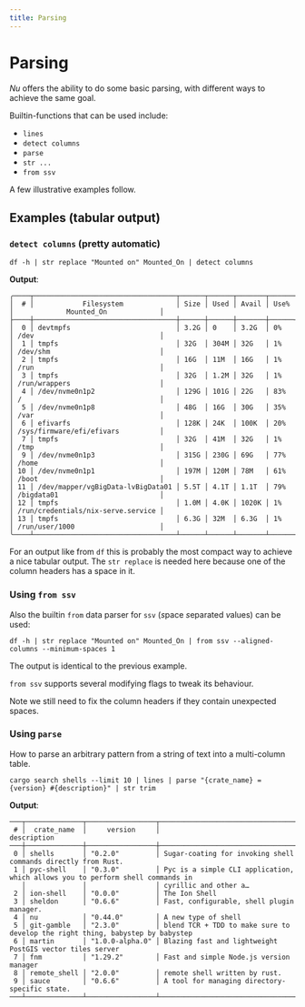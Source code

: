 ```yaml
---
title: Parsing
---
```


# Parsing

*Nu* offers the ability to do some basic parsing, with different ways to achieve the same goal.

Builtin-functions that can be used include:

- `lines`
- `detect columns`
- `parse`
- `str ...`
- `from ssv`

A few illustrative examples follow.

## Examples (tabular output)

### `detect columns` (pretty automatic)

```nu
df -h | str replace "Mounted on" Mounted_On | detect columns
```

**Output**:

```
╭────┬───────────────────────────────────┬──────┬──────┬───────┬──────┬────────────────────────────────────╮
│  # │            Filesystem             │ Size │ Used │ Avail │ Use% │             Mounted_On             │
├────┼───────────────────────────────────┼──────┼──────┼───────┼──────┼────────────────────────────────────┤
│  0 │ devtmpfs                          │ 3.2G │ 0    │ 3.2G  │ 0%   │ /dev                               │
│  1 │ tmpfs                             │ 32G  │ 304M │ 32G   │ 1%   │ /dev/shm                           │
│  2 │ tmpfs                             │ 16G  │ 11M  │ 16G   │ 1%   │ /run                               │
│  3 │ tmpfs                             │ 32G  │ 1.2M │ 32G   │ 1%   │ /run/wrappers                      │
│  4 │ /dev/nvme0n1p2                    │ 129G │ 101G │ 22G   │ 83%  │ /                                  │
│  5 │ /dev/nvme0n1p8                    │ 48G  │ 16G  │ 30G   │ 35%  │ /var                               │
│  6 │ efivarfs                          │ 128K │ 24K  │ 100K  │ 20%  │ /sys/firmware/efi/efivars          │
│  7 │ tmpfs                             │ 32G  │ 41M  │ 32G   │ 1%   │ /tmp                               │
│  9 │ /dev/nvme0n1p3                    │ 315G │ 230G │ 69G   │ 77%  │ /home                              │
│ 10 │ /dev/nvme0n1p1                    │ 197M │ 120M │ 78M   │ 61%  │ /boot                              │
│ 11 │ /dev/mapper/vgBigData-lvBigData01 │ 5.5T │ 4.1T │ 1.1T  │ 79%  │ /bigdata01                         │
│ 12 │ tmpfs                             │ 1.0M │ 4.0K │ 1020K │ 1%   │ /run/credentials/nix-serve.service │
│ 13 │ tmpfs                             │ 6.3G │ 32M  │ 6.3G  │ 1%   │ /run/user/1000                     │
╰────┴───────────────────────────────────┴──────┴──────┴───────┴──────┴────────────────────────────────────╯
```

For an output like from `df` this is probably the most compact way to achieve a nice tabular output.
The `str replace` is needed here because one of the column headers has a space in it.

### Using `from ssv`

Also the builtin `from` data parser for `ssv` (*s*pace *s*eparated *v*alues) can be used:

```nu
df -h | str replace "Mounted on" Mounted_On | from ssv --aligned-columns --minimum-spaces 1
```

The output is identical to the previous example.

`from ssv` supports several modifying flags to tweak its behaviour.

Note we still need to fix the column headers if they contain unexpected spaces.

### Using `parse`

How to parse an arbitrary pattern from a string of text into a multi-column table.

```nu
cargo search shells --limit 10 | lines | parse "{crate_name} = {version} #{description}" | str trim
```

**Output**:

```
───┬──────────────┬─────────────────┬────────────────────────────────────────────────────────────────────────────────
 # │  crate_name  │     version     │                                  description
───┼──────────────┼─────────────────┼────────────────────────────────────────────────────────────────────────────────
 0 │ shells       │ "0.2.0"         │ Sugar-coating for invoking shell commands directly from Rust.
 1 │ pyc-shell    │ "0.3.0"         │ Pyc is a simple CLI application, which allows you to perform shell commands in
   │              │                 │ cyrillic and other a…
 2 │ ion-shell    │ "0.0.0"         │ The Ion Shell
 3 │ sheldon      │ "0.6.6"         │ Fast, configurable, shell plugin manager.
 4 │ nu           │ "0.44.0"        │ A new type of shell
 5 │ git-gamble   │ "2.3.0"         │ blend TCR + TDD to make sure to develop the right thing, babystep by babystep
 6 │ martin       │ "1.0.0-alpha.0" │ Blazing fast and lightweight PostGIS vector tiles server
 7 │ fnm          │ "1.29.2"        │ Fast and simple Node.js version manager
 8 │ remote_shell │ "2.0.0"         │ remote shell written by rust.
 9 │ sauce        │ "0.6.6"         │ A tool for managing directory-specific state.
───┴──────────────┴─────────────────┴────────────────────────────────────────────────────────────────────────────────
```
